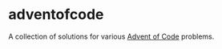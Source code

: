 # adventofcode
A collection of solutions for various [Advent of Code](https://adventofcode.com/) problems.
